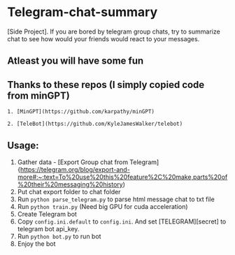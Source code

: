 # Telegram-chat-summary
[Side Project]. If you are bored by telegram group chats, try to summarize
chat to see how would your friends would react to your messages.

## Atleast you will have some fun

## Thanks to these repos (I simply copied code from minGPT)

    1. [MinGPT](https://github.com/karpathy/minGPT)

    2. [TeleBot](https://github.com/KyleJamesWalker/telebot)

## Usage:
1. Gather data - [Export Group chat from Telegram]{https://telegram.org/blog/export-and-more#:~:text=To%20use%20this%20feature%2C%20make,parts%20of%20their%20messaging%20history)
2. Put chat export folder to chat folder
3. Run `python parse_telegram.py` to parse html message chat to txt file
4. Run `python train.py` (Need big GPU for cuda acceleration)
5. Create Telegram bot
6. Copy `config.ini.default` to `config.ini`. And set [TELEGRAM][secret] to telegram bot api_key.
7. Run `python bot.py` to run bot
8. Enjoy the bot